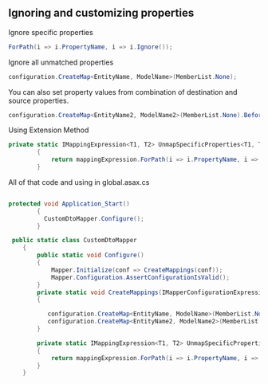 ## Ignoring and customizing properties
Ignore specific properties
 
```c#
ForPath(i => i.PropertyName, i => i.Ignore());
```

Ignore all unmatched properties

```c#
configuration.CreateMap<EntityName, ModelName>(MemberList.None);
```

You can also set property values from combination of destination and source properties.

```c#
configuration.CreateMap<EntityName2, ModelName2>(MemberList.None).BeforeMap((source,dest)=>dest.Url=dest.BaseUrl+ source.Id).AfterMap((source,dest)=>dest.Name+=" (CusomValue)").ReverseMap();
```

Using Extension Method

```c#
private static IMappingExpression<T1, T2> UnmapSpecificProperties<T1, T2>(this IMappingExpression<T1, T2> mappingExpression) where T2 : LookupBaseModel
        {
            return mappingExpression.ForPath(i => i.PropertyName, i => i.Ignore());
        }
```

All of that code and using in global.asax.cs

```c#

protected void Application_Start()
        {
          CustomDtoMapper.Configure();
        }

 public static class CustomDtoMapper
    {
        public static void Configure()
        {
            Mapper.Initialize(conf => CreateMappings(conf));
            Mapper.Configuration.AssertConfigurationIsValid();
        }
        private static void CreateMappings(IMapperConfigurationExpression configuration)
        {

           configuration.CreateMap<EntityName, ModelName>(MemberList.None);
           configuration.CreateMap<EntityName2, ModelName2>(MemberList.None).BeforeMap((source,dest)=>dest.Url=dest.BaseUrl+ source.Id).AfterMap((source,dest)=>dest.Name+=" (CusomValue)").ReverseMap();
        }

        private static IMappingExpression<T1, T2> UnmapSpecificProperties<T1, T2>(this IMappingExpression<T1, T2> mappingExpression) where T2 : LookupBaseModel
        {
            return mappingExpression.ForPath(i => i.PropertyName, i => i.Ignore());
        }
    }
```


